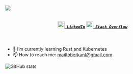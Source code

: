 <!-- <img align="right" src="https://visitor-badge.laobi.icu/badge?page_id=berkantsoytas.berkantsoytas"> -->

  <h1>
    <a href="https://git.io/typing-svg">
      <img src="https://readme-typing-svg.herokuapp.com/?lines=Hello,+There!+👋;I'm+Berkant....;A+developer+from+Turkey;&center=true&size=30">
    </a>
  </h1>
  
  <h5 align="center">
    <code>
      <a href="https://www.linkedin.com/in/berkantsoytas" title="LinkedIn Profile"><img width="22" src="https://raw.githubusercontent.com/ramazansancar/ramazansancar/main/images/linkedin.svg"> LinkedIn</a></code>
    <code></code>
    <code><a href="https://stackoverflow.com/users/16599280/berkant-soyta%c5%9f" title="Stack Overflow Profile"><img width="22" src="https://raw.githubusercontent.com/ramazansancar/ramazansancar/main/images/stackoverflow.svg"> Stack Overflow</a></code>
  </h5>
<br>
  
- 🌱 I’m currently learning Rust and Kubernetes 
- 📫 How to reach me: [mailtoberkant@gmail.com](mailto:berkant@gmail.com)

![GitHub stats](https://github-readme-stats.vercel.app/api?username=berkantsoytas&show_icons=true)  
  
